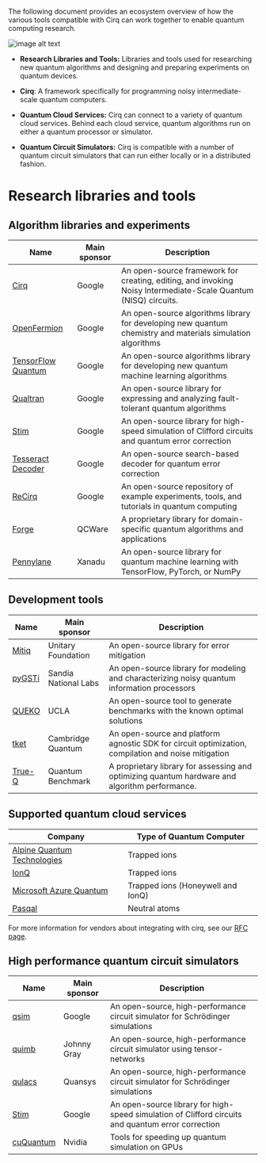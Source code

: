 The following document provides an ecosystem overview of how the various tools compatible with Cirq can work together to enable quantum computing research.

![image alt text](../images/ecosystem.png)

* **Research Libraries and Tools:** Libraries and tools used for researching new quantum algorithms and designing and preparing experiments on quantum devices.

* **Cirq**: A framework specifically for programming noisy intermediate-scale quantum computers.

* **Quantum Cloud Services:** Cirq can connect to a variety of quantum cloud services. Behind each cloud service, quantum algorithms run on either a quantum processor or simulator.

* **Quantum Circuit Simulators:** Cirq is compatible with a number of quantum circuit simulators that can run either locally or in a distributed fashion.

# Research libraries and tools

## Algorithm libraries and experiments

|Name|Main sponsor|Description|
|--- |--- |--- |
|[Cirq](https://github.com/quantumlib/Cirq)|Google|An open-source framework for creating, editing, and invoking Noisy Intermediate-Scale Quantum (NISQ) circuits.|
|[OpenFermion](https://github.com/quantumlib/OpenFermion)|Google|An open-source algorithms library for developing new quantum chemistry and materials simulation algorithms|
|[TensorFlow Quantum](https://tensorflow.org/quantum)|Google|An open-source algorithms library for developing new quantum machine learning algorithms|
|[Qualtran](https://github.com/quantumlib/qualtran)|Google|An open-source library for expressing and analyzing fault-tolerant quantum algorithms|
|[Stim](https://github.com/quantumlib/stim)|Google|An open-source library for high-speed simulation of Clifford circuits and quantum error correction|
|[Tesseract Decoder](https://github.com/quantumlib/tesseract-decoder)|Google|An open-source search-based decoder for quantum error correction|
|[ReCirq](https://github.com/quantumlib/ReCirq)|Google|An open-source repository of example experiments, tools, and tutorials in quantum computing|
|[Forge](https://forge.qcware.com/)|QCWare|A proprietary library for domain-specific quantum algorithms and applications|
|[Pennylane](https://pennylane.ai/)|Xanadu|An open-source library for quantum machine learning with TensorFlow, PyTorch, or NumPy|

## Development tools

|Name|Main sponsor|Description|
|--- |--- |--- |
|[Mitiq](https://github.com/unitaryfund/mitiq)|Unitary Foundation|An open-source library for error mitigation|
|[pyGSTi](https://www.pygsti.info/)|Sandia National Labs|An open-source library for modeling and characterizing noisy quantum information processors|
|[QUEKO](https://github.com/UCLA-VAST/QUEKO-benchmark)|UCLA|An open-source tool to generate benchmarks with the known optimal solutions|
|[tket](https://cqcl.github.io/tket/pytket/api/index.html)|Cambridge Quantum|An open-source and platform agnostic SDK for circuit optimization, compilation and noise mitigation|
|[True-Q](https://trueq.quantumbenchmark.com/)|Quantum Benchmark|A proprietary library for assessing and optimizing quantum hardware and algorithm performance.|

## Supported quantum cloud services

|Company|Type of Quantum Computer|
|--- |--- |
|[Alpine Quantum Technologies](https://quantumai.google/cirq/hardware/aqt/getting_started)|Trapped ions|
|[IonQ](https://quantumai.google/cirq/hardware/ionq/getting_started)|Trapped ions|
|[Microsoft Azure Quantum](https://quantumai.google/cirq/hardware/azure-quantum/getting_started_ionq)|Trapped ions (Honeywell and IonQ)|
|[Pasqal](https://quantumai.google/cirq/hardware/pasqal/getting_started)|Neutral atoms|

For more information for vendors about integrating with cirq,
see our [RFC page](../dev/rfc_process.md#new_hardware_integrations).

## High performance quantum circuit simulators

|Name|Main sponsor|Description|
|--- |--- |--- |
|[qsim](https://github.com/quantumlib/qsim)|Google|An open-source, high-performance circuit simulator for Schrödinger simulations|
|[quimb](https://github.com/jcmgray/quimb)|Johnny Gray|An open-source, high-performance circuit simulator using tensor-networks|
|[qulacs](https://github.com/qulacs/cirq-qulacs)|Quansys|An open-source, high-performance circuit simulator for Schrödinger simulations|
|[Stim](https://github.com/quantumlib/stim)|Google|An open-source library for high-speed simulation of Clifford circuits and quantum error correction|
|[cuQuantum](https://developer.nvidia.com/cuquantum-sdk)|Nvidia|Tools for speeding up quantum simulation on GPUs|
